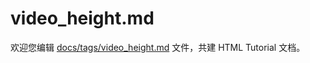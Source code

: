 video_height.md
===

欢迎您编辑 <a target="__blank" href="https://github.com/jaywcjlove/html-tutorial/blob/main/docs/tags/video_height.md">docs/tags/video_height.md</a> 文件，共建 HTML Tutorial 文档。